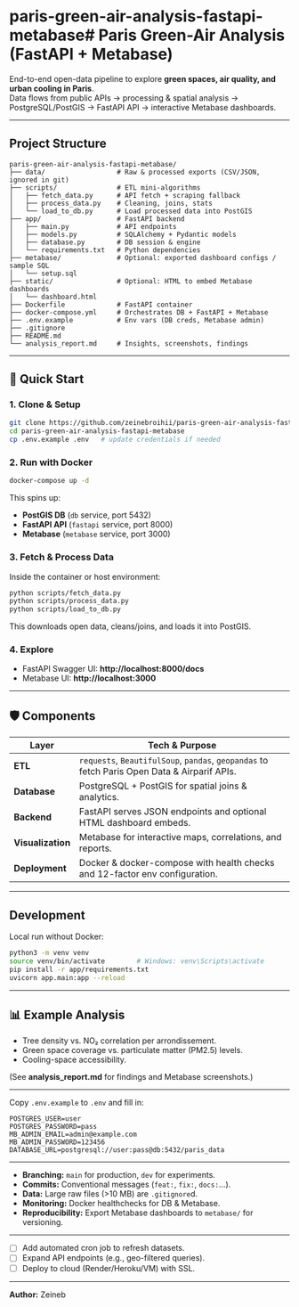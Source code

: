 # paris-green-air-analysis-fastapi-metabase# Paris Green-Air Analysis (FastAPI + Metabase)

End-to-end open-data pipeline to explore **green spaces, air quality, and urban cooling in Paris**.  
Data flows from public APIs → processing & spatial analysis → PostgreSQL/PostGIS → FastAPI API → interactive Metabase dashboards.

---

##  Project Structure

```
paris-green-air-analysis-fastapi-metabase/
├── data/                  # Raw & processed exports (CSV/JSON, ignored in git)
├── scripts/               # ETL mini-algorithms
│   ├── fetch_data.py      # API fetch + scraping fallback
│   ├── process_data.py    # Cleaning, joins, stats
│   └── load_to_db.py      # Load processed data into PostGIS
├── app/                   # FastAPI backend
│   ├── main.py            # API endpoints
│   ├── models.py          # SQLAlchemy + Pydantic models
│   ├── database.py        # DB session & engine
│   └── requirements.txt   # Python dependencies
├── metabase/              # Optional: exported dashboard configs / sample SQL
│   └── setup.sql
├── static/                # Optional: HTML to embed Metabase dashboards
│   └── dashboard.html
├── Dockerfile             # FastAPI container
├── docker-compose.yml     # Orchestrates DB + FastAPI + Metabase
├── .env.example           # Env vars (DB creds, Metabase admin)
├── .gitignore
├── README.md
└── analysis_report.md     # Insights, screenshots, findings
```

---

## 🚀 Quick Start

### 1. Clone & Setup
```bash
git clone https://github.com/zeinebroihii/paris-green-air-analysis-fastapi-metabase.git
cd paris-green-air-analysis-fastapi-metabase
cp .env.example .env   # update credentials if needed
```

### 2. Run with Docker
```bash
docker-compose up -d
```
This spins up:
- **PostGIS DB** (`db` service, port 5432)
- **FastAPI API** (`fastapi` service, port 8000)
- **Metabase** (`metabase` service, port 3000)

### 3. Fetch & Process Data
Inside the container or host environment:
```bash
python scripts/fetch_data.py
python scripts/process_data.py
python scripts/load_to_db.py
```
This downloads open data, cleans/joins, and loads it into PostGIS.

### 4. Explore
- FastAPI Swagger UI: **http://localhost:8000/docs**
- Metabase UI: **http://localhost:3000**

---

## 🛡️ Components

| Layer          | Tech & Purpose                                                                                  |
|----------------|--------------------------------------------------------------------------------------------------|
| **ETL**        | `requests`, `BeautifulSoup`, `pandas`, `geopandas` to fetch Paris Open Data & Airparif APIs.      |
| **Database**   | PostgreSQL + PostGIS for spatial joins & analytics.                                              |
| **Backend**    | FastAPI serves JSON endpoints and optional HTML dashboard embeds.                                |
| **Visualization** | Metabase for interactive maps, correlations, and reports.                                     |
| **Deployment** | Docker & docker-compose with health checks and 12-factor env configuration.                      |

---

## Development

Local run without Docker:
```bash
python3 -m venv venv
source venv/bin/activate        # Windows: venv\Scripts\activate
pip install -r app/requirements.txt
uvicorn app.main:app --reload
```

---

## 📊 Example Analysis

- Tree density vs. NO₂ correlation per arrondissement.
- Green space coverage vs. particulate matter (PM2.5) levels.
- Cooling-space accessibility.

(See **analysis_report.md** for findings and Metabase screenshots.)

---


Copy `.env.example` to `.env` and fill in:
```
POSTGRES_USER=user
POSTGRES_PASSWORD=pass
MB_ADMIN_EMAIL=admin@example.com
MB_ADMIN_PASSWORD=123456
DATABASE_URL=postgresql://user:pass@db:5432/paris_data
```

---


- **Branching:** `main` for production, `dev` for experiments.  
- **Commits:** Conventional messages (`feat:`, `fix:`, `docs:`…).  
- **Data:** Large raw files (>10 MB) are `.gitignore`d.  
- **Monitoring:** Docker healthchecks for DB & Metabase.  
- **Reproducibility:** Export Metabase dashboards to `metabase/` for versioning.

---


- [ ] Add automated cron job to refresh datasets.
- [ ] Expand API endpoints (e.g., geo-filtered queries).
- [ ] Deploy to cloud (Render/Heroku/VM) with SSL.

---

**Author:** Zeineb

